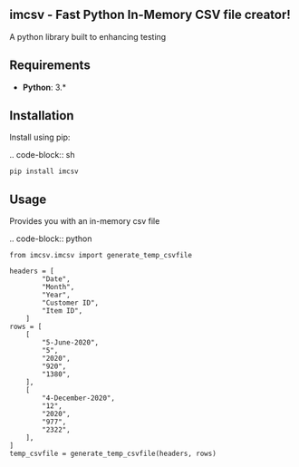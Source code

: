 imcsv - Fast Python In-Memory CSV file creator!
---------------------------------------------------------

A python library built to enhancing testing

Requirements
------------

* **Python**:  3.*


Installation
------------

Install using pip:

.. code-block:: sh

    pip install imcsv

Usage
-----

Provides you with an in-memory csv file

.. code-block:: python

    from imcsv.imcsv import generate_temp_csvfile

    headers = [
            "Date",
            "Month",
            "Year",
            "Customer ID",
            "Item ID",
        ]
    rows = [
        [
            "5-June-2020",
            "5",
            "2020",
            "920",
            "1380",
        ],
        [
            "4-December-2020",
            "12",
            "2020",
            "977",
            "2322",
        ],
    ]
	temp_csvfile = generate_temp_csvfile(headers, rows)
